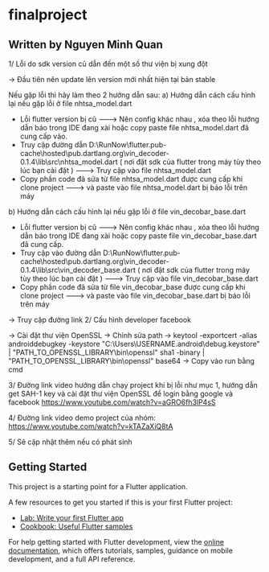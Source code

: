# finalproject
## Written by Nguyen Minh Quan

1/ Lỗi do sdk version cũ dẫn đến một số thư viện bị xung đột 

-> Đầu tiên nên update lên version mới nhất hiện tại bản stable

Nếu gặp lỗi thì hãy làm theo 2 hướng dẫn sau:
a) Hướng dẫn cách cấu hình lại nếu gặp lỗi ở file nhtsa_model.dart
- Lỗi flutter version bị cũ ---> Nên config khác nhau , xóa theo lỗi hướng dẫn báo trong IDE đang xài hoặc copy paste file nhtsa_model.dart đã cung cấp vào.
- Truy cập đường dẫn D:\RunNow\flutter\.pub-cache\hosted\pub.dartlang.org\vin_decoder-0.1.4\lib\src\nhtsa_model.dart ( nơi đặt sdk của flutter trong máy tùy theo lúc bạn cài đặt )
---> Truy cập vào file nhtsa_model.dart 
- Copy phần code đã sửa từ file nhtsa_model.dart được cung cấp khi clone project
---> và paste vào file nhtsa_model.dart bị báo lỗi trên máy

b) Hướng dẫn cách cấu hình lại nếu gặp lỗi ở file vin_decobar_base.dart
- Lỗi flutter version bị cũ ---> Nên config khác nhau , xóa theo lỗi hướng dẫn báo trong IDE đang xài hoặc copy paste file vin_decobar_base.dart đã cung cấp.
- Truy cập vào đường dẫn D:\RunNow\flutter\.pub-cache\hosted\pub.dartlang.org\vin_decoder-0.1.4\lib\src\vin_decoder_base.dart ( nơi đặt sdk của flutter trong máy tùy theo lúc bạn cài đặt )
---> Truy cập vào file vin_decobar_base.dart 
- Copy phần code đã sửa từ file vin_decobar_base được cung cấp khi clone project 
---> và paste vào file vin_decobar_base.dart bị báo lỗi trên máy

-> Truy cập đường link 
2/ Cấu hình developer facebook

-> Cài đặt thư viện OpenSSL -> Chỉnh sửa path 
-> keytool -exportcert -alias androiddebugkey -keystore "C:\Users\USERNAME\.android\debug.keystore" | "PATH_TO_OPENSSL_LIBRARY\bin\openssl" sha1 -binary | "PATH_TO_OPENSSL_LIBRARY\bin\openssl" base64
-> Copy vào run bằng cmd 

3/ Đường link video hướng dẫn chạy project khi bị lỗi như mục 1, hướng dẫn get SAH-1 key và cài đặt thư viện OpenSSL để login bằng google và facebook
https://www.youtube.com/watch?v=aGRO6fh3lP4sS

4/ Đường link video demo project của nhóm:
https://www.youtube.com/watch?v=kTAZaXiQ8tA

5/ Sẽ cập nhật thêm nếu có phát sinh 

## Getting Started

This project is a starting point for a Flutter application.

A few resources to get you started if this is your first Flutter project:

- [Lab: Write your first Flutter app](https://docs.flutter.dev/get-started/codelab)
- [Cookbook: Useful Flutter samples](https://docs.flutter.dev/cookbook)

For help getting started with Flutter development, view the
[online documentation](https://docs.flutter.dev/), which offers tutorials,
samples, guidance on mobile development, and a full API reference.
